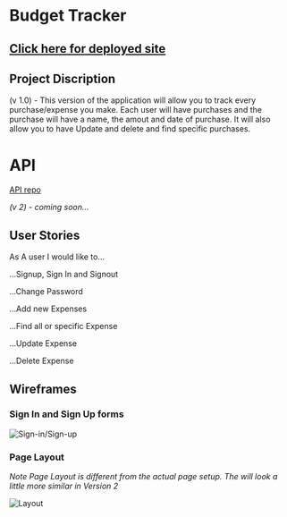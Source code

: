 # Budget Tracker
## [Click here for deployed site](https://oneway-laye.github.io/Budget-Tracker-Frontend/)

## Project Discription
  (v 1.0) - This version of the application will allow you to track every purchase/expense you make. Each user will have purchases and the purchase will have a name, the amout and date of purchase. It will also allow you to have Update and delete and find specific purchases.

# API

[API repo](https://github.com/OneWay-Laye/Budget-Tracker-Backend)

  *(v 2) - coming soon...*

## User Stories
As A user I would like to...

  ...Signup, Sign In and Signout

  ...Change Password

  ...Add new Expenses

  ...Find all or specific Expense

  ...Update Expense

  ...Delete Expense


## Wireframes

  ### Sign In and Sign Up forms
  ![Sign-in/Sign-up](https://i.imgur.com/OEZWtSV.png)

  ### Page Layout
  *Note Page Layout is different from the actual page setup. The will look a little more similar in Version 2*

  ![Layout](https://i.imgur.com/K3Xtll7.png)
